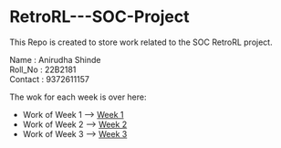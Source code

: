 # RetroRL---SOC-Project
This Repo is created to store work related to the SOC RetroRL project.

Name    : Anirudha Shinde <br>
Roll_No : 22B2181 <br>
Contact : 9372611157 <br>

The wok for each week is over here:
- Work of Week 1 --> [Week 1](https://github.com/Galacterzz/RetroRL---SOC-Project/tree/203cf5c2a682411ec98805ef57443e7c1d795cb2/Week%201)
- Work of Week 2 --> [Week 2](https://github.com/Galacterzz/RetroRL---SOC-Project/tree/234619cfbe511396995f4c7f93c17a3ea805358d/week%202)
- Work of Week 3 --> [Week 3](https://github.com/Galacterzz/RetroRL---SOC-Project/tree/afc77f4d1b47d4396c83a755a8e629c2dc0dc082/week%203)


  
